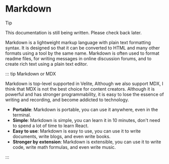 # Markdown

> [!TIP]
> This documentation is still being written. Please check back later.

Markdown is a lightweight markup language with plain text formatting syntax. It is designed so that it can be converted to HTML and many other formats using a tool by the same name. Markdown is often used to format readme files, for writing messages in online discussion forums, and to create rich text using a plain text editor.

::: tip Markdown or MDX

Markdown is top-level supported in Velite, Although we also support MDX, I think that MDX is not the best choice for content creators. Although it is powerful and has stronger programmability, it is easy to lose the essence of writing and recording, and become addicted to technology.

- **Portable**: Markdown is portable, you can use it anywhere, even in the terminal.
- **Simple**: Markdown is simple, you can learn it in 10 minutes, don't need to spend a lot of time to learn React.
- **Easy to use**: Markdown is easy to use, you can use it to write documents, write blogs, and even write books.
- **Stronger by extension**: Markdown is extensible, you can use it to write code, write math formulas, and even write music.

:::
